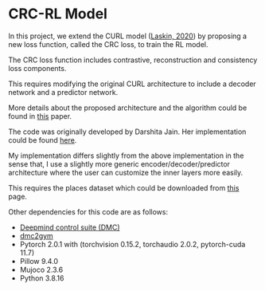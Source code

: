 # CRC-RL Model

In this project, we extend the CURL model ([Laskin, 2020](https://proceedings.mlr.press/v119/laskin20a/laskin20a.pdf)) by proposing a new loss function, called the CRC loss, to train the RL model. 

The CRC loss function includes contrastive, reconstruction and consistency loss components. 

This requires modifying the original CURL architecture to include a decoder network and a predictor network. 

More details about the proposed architecture and the algorithm could be found in [this](https://arxiv.org/pdf/2301.13473.pdf) paper. 

The code was originally developed by Darshita Jain. Her implementation could be found [here](https://github.com/darshitajain/CRC-RL-).

My implementation differs slightly from the above implementation in the sense that, I use a slightly more generic encoder/decoder/predictor architecture where the user can customize the inner layers more easily. 

This requires the places dataset which could be downloaded from [this](https://github.com/nicklashansen/dmcontrol-generalization-benchmark) page. 

Other dependencies for this code are as follows:

* [Deepmind control suite (DMC)](https://github.com/deepmind/dm_control/)
* [dmc2gym](https://github.com/denisyarats/dmc2gym)
* Pytorch 2.0.1 with (torchvision 0.15.2, torchaudio 2.0.2, pytorch-cuda 11.7)
* Pillow 9.4.0
* Mujoco 2.3.6
* Python 3.8.16